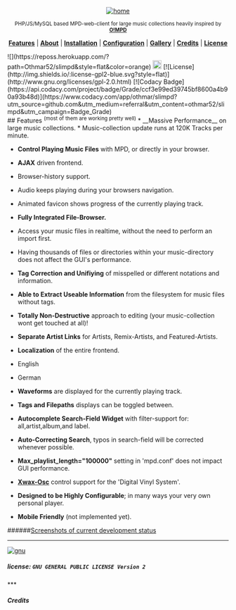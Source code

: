 <p align="center"><a name="top" href="https://github.com/othmar52/slimpd/wiki"><img alt="home" src="https://github.com/othmar52/slimpd/raw/master/skin/default/img/slimpd_logo_moustache_v2.png"></a></p>
<p align="center"><sup>PHP/JS/MySQL based MPD-web-client for large music collections
heavily inspired by <a href="http://ompd.pl"><strong>O!MPD</strong></a></sup></p>
<p align="center">
<b><a href="#features">Features</a></b>
|
<b><a href="https://github.com/othmar52/slimpd/wiki">About</a></b>
|
<b><a href="https://github.com/othmar52/slimpd/wiki/Installation">Installation</a></b>
|
<b><a href="https://github.com/othmar52/slimpd/wiki/Configuration">Configuration</a></b>
|
<b><a href="https://github.com/othmar52/slimpd/wiki/Gallery">Gallery</a></b>
|
<b><a href="https://github.com/othmar52/slimpd/wiki/_Footer/#credits">Credits</a></b>
|
<b><a href="https://github.com/othmar52/slimpd/wiki/_Footer/#license-gnu-general-public-license-version-2">License</a></b>
</p>
   ![](https://reposs.herokuapp.com/?path=Othmar52/slimpd&style=flat&color=orange)  <a href="https://badge.fury.io/gh/othmar52%2Fslimpd"><img src="https://badge.fury.io/gh/othmar52%2Fslimpd.svg" alt="GitHub version" height="20"/></a>  [![License](http://img.shields.io/:license-gpl2-blue.svg?style=flat)](http://www.gnu.org/licenses/gpl-2.0.html)  [![Codacy Badge](https://api.codacy.com/project/badge/Grade/ccf3e99ed39745bf8600a4b90a93b48d)](https://www.codacy.com/app/othmar/slimpd?utm_source=github.com&amp;utm_medium=referral&amp;utm_content=othmar52/slimpd&amp;utm_campaign=Badge_Grade)

<br>
## Features 
<sup>(most of them are working pretty well)</sup>
* __Massive Performance__ on large music collections.
 * Music-collection update runs at 120K Tracks per minute.

* __Control Playing Music Files__ with MPD, or directly in your browser.

* __AJAX__ driven frontend.
 * Browser-history support.
 * Audio keeps playing during your browsers navigation.
 * Animated favicon shows progress of the currently playing track.
 
* __Fully Integrated File-Browser.__
 * Access your music files in realtime, without the need to perform an import first.
 * Having thousands of files or directories within your music-directory does not affect the GUI's performance.

* __Tag Correction and Unifiying__ of misspelled or different notations and information.

* __Able to Extract Useable Information__ from the filesystem for music files without tags.

* __Totally Non-Destructive__ approach to editing (your music-collection wont get touched at all)!

* __Separate Artist Links__ for Artists, Remix-Artists, and Featured-Artists.

* __Localization__ of the entire frontend.
 * English
 * German
 
* __Waveforms__ are displayed for the currently playing track.

* __Tags and Filepaths__ displays can be toggled between.

* __Autocomplete Search-Field Widget__ with filter-support for: all,artist,album,and label.

* __Auto-Correcting Search__, typos in search-field will be corrected whenever possible.

* __Max_playlist_length="100000"__ setting in 'mpd.conf' does not impact GUI performance.

* [__Xwax-Osc__](https://github.com/oligau/xwax-1.5-osc) control support for the 'Digital Vinyl System'.

* __Designed to be Highly Configurable__; in many ways your very own personal player.

* __Mobile Friendly__ (not implemented yet).



######[Screenshots of current development status](https://github.com/othmar52/slimpd/wiki/Gallery)

***

<p align="left"> <a name="left" href="https://www.gnu.org/licenses/old-licenses/gpl-2.0.en.html"><img border="0" alt="gnu" src="https://github.com/othmar52/slimpd/raw/master/skin/default/img/29516-44947-gpl-gnu.jpg"></a><h5 id="license">license: <code>GNU GENERAL PUBLIC LICENSE Version 2</code></h5></p>
***
<h5 id="Credits">Credits</h5>

